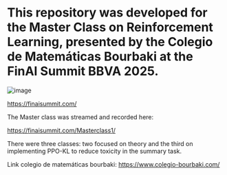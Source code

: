 # This repository was developed for the Master Class on Reinforcement Learning, presented by the Colegio de Matemáticas Bourbaki at the FinAI Summit BBVA 2025.

![image](https://github.com/user-attachments/assets/426c2896-0114-4231-aab4-4d9ca3dcbbe8)

https://finaisummit.com/

The Master class was streamed and recorded here:

https://finaisummit.com/Masterclass1/

There were three classes: two focused on theory and the third on implementing PPO-KL to reduce toxicity in the summary task.

Link colegio de matemáticas bourbaki: https://www.colegio-bourbaki.com/


